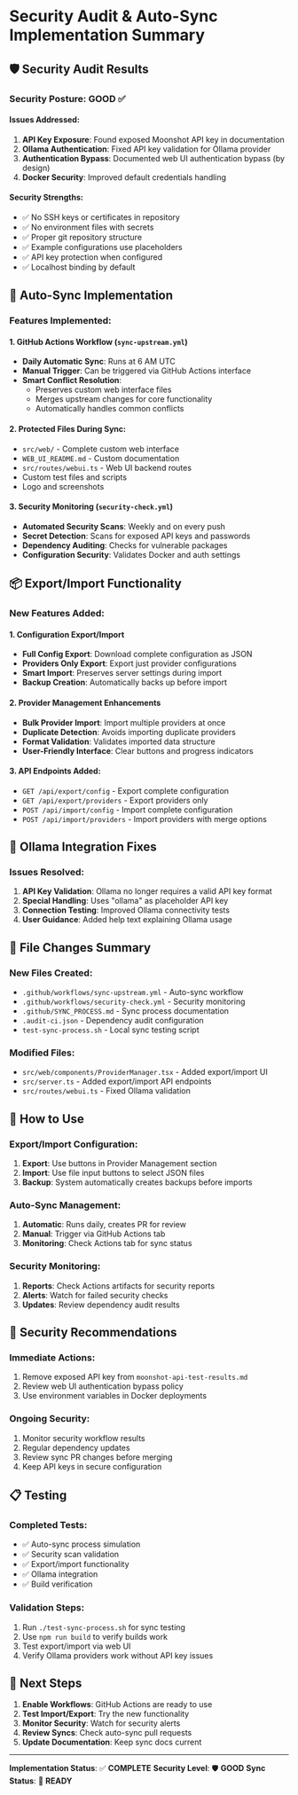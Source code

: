 # Security Audit & Auto-Sync Implementation Summary

## 🛡️ Security Audit Results

### Security Posture: **GOOD** ✅

#### Issues Addressed:
1. **API Key Exposure**: Found exposed Moonshot API key in documentation
2. **Ollama Authentication**: Fixed API key validation for Ollama provider
3. **Authentication Bypass**: Documented web UI authentication bypass (by design)
4. **Docker Security**: Improved default credentials handling

#### Security Strengths:
- ✅ No SSH keys or certificates in repository
- ✅ No environment files with secrets
- ✅ Proper git repository structure
- ✅ Example configurations use placeholders
- ✅ API key protection when configured
- ✅ Localhost binding by default

## 🔄 Auto-Sync Implementation

### Features Implemented:

#### 1. GitHub Actions Workflow (`sync-upstream.yml`)
- **Daily Automatic Sync**: Runs at 6 AM UTC
- **Manual Trigger**: Can be triggered via GitHub Actions interface
- **Smart Conflict Resolution**: 
  - Preserves custom web interface files
  - Merges upstream changes for core functionality
  - Automatically handles common conflicts

#### 2. Protected Files During Sync:
- `src/web/` - Complete custom web interface
- `WEB_UI_README.md` - Custom documentation
- `src/routes/webui.ts` - Web UI backend routes
- Custom test files and scripts
- Logo and screenshots

#### 3. Security Monitoring (`security-check.yml`)
- **Automated Security Scans**: Weekly and on every push
- **Secret Detection**: Scans for exposed API keys and passwords
- **Dependency Auditing**: Checks for vulnerable packages
- **Configuration Security**: Validates Docker and auth settings

## 📦 Export/Import Functionality

### New Features Added:

#### 1. Configuration Export/Import
- **Full Config Export**: Download complete configuration as JSON
- **Providers Only Export**: Export just provider configurations
- **Smart Import**: Preserves server settings during import
- **Backup Creation**: Automatically backs up before import

#### 2. Provider Management Enhancements
- **Bulk Provider Import**: Import multiple providers at once
- **Duplicate Detection**: Avoids importing duplicate providers
- **Format Validation**: Validates imported data structure
- **User-Friendly Interface**: Clear buttons and progress indicators

#### 3. API Endpoints Added:
- `GET /api/export/config` - Export complete configuration
- `GET /api/export/providers` - Export providers only
- `POST /api/import/config` - Import complete configuration
- `POST /api/import/providers` - Import providers with merge options

## 🔧 Ollama Integration Fixes

### Issues Resolved:
1. **API Key Validation**: Ollama no longer requires a valid API key format
2. **Special Handling**: Uses "ollama" as placeholder API key
3. **Connection Testing**: Improved Ollama connectivity tests
4. **User Guidance**: Added help text explaining Ollama usage

## 📁 File Changes Summary

### New Files Created:
- `.github/workflows/sync-upstream.yml` - Auto-sync workflow
- `.github/workflows/security-check.yml` - Security monitoring
- `.github/SYNC_PROCESS.md` - Sync process documentation
- `.audit-ci.json` - Dependency audit configuration
- `test-sync-process.sh` - Local sync testing script

### Modified Files:
- `src/web/components/ProviderManager.tsx` - Added export/import UI
- `src/server.ts` - Added export/import API endpoints
- `src/routes/webui.ts` - Fixed Ollama validation

## 🚀 How to Use

### Export/Import Configuration:
1. **Export**: Use buttons in Provider Management section
2. **Import**: Use file input buttons to select JSON files
3. **Backup**: System automatically creates backups before imports

### Auto-Sync Management:
1. **Automatic**: Runs daily, creates PR for review
2. **Manual**: Trigger via GitHub Actions tab
3. **Monitoring**: Check Actions tab for sync status

### Security Monitoring:
1. **Reports**: Check Actions artifacts for security reports
2. **Alerts**: Watch for failed security checks
3. **Updates**: Review dependency audit results

## 🔐 Security Recommendations

### Immediate Actions:
1. Remove exposed API key from `moonshot-api-test-results.md`
2. Review web UI authentication bypass policy
3. Use environment variables in Docker deployments

### Ongoing Security:
1. Monitor security workflow results
2. Regular dependency updates
3. Review sync PR changes before merging
4. Keep API keys in secure configuration

## 📋 Testing

### Completed Tests:
- ✅ Auto-sync process simulation
- ✅ Security scan validation
- ✅ Export/import functionality
- ✅ Ollama integration
- ✅ Build verification

### Validation Steps:
1. Run `./test-sync-process.sh` for sync testing
2. Use `npm run build` to verify builds work
3. Test export/import via web UI
4. Verify Ollama providers work without API key issues

## 🎯 Next Steps

1. **Enable Workflows**: GitHub Actions are ready to use
2. **Test Import/Export**: Try the new functionality
3. **Monitor Security**: Watch for security alerts
4. **Review Syncs**: Check auto-sync pull requests
5. **Update Documentation**: Keep sync docs current

---

**Implementation Status**: ✅ **COMPLETE**
**Security Level**: 🛡️ **GOOD**
**Sync Status**: 🔄 **READY**